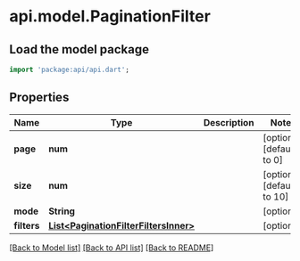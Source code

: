 # api.model.PaginationFilter

## Load the model package
```dart
import 'package:api/api.dart';
```

## Properties
Name | Type | Description | Notes
------------ | ------------- | ------------- | -------------
**page** | **num** |  | [optional] [default to 0]
**size** | **num** |  | [optional] [default to 10]
**mode** | **String** |  | [optional] 
**filters** | [**List&lt;PaginationFilterFiltersInner&gt;**](PaginationFilterFiltersInner.md) |  | [optional] 

[[Back to Model list]](../README.md#documentation-for-models) [[Back to API list]](../README.md#documentation-for-api-endpoints) [[Back to README]](../README.md)



